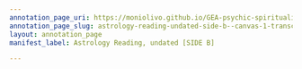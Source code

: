 ```yaml
---
annotation_page_uri: https://moniolivo.github.io/GEA-psychic-spirituality-recordings/annotations/astrology-reading-undated-side-b--canvas-1-transcript.json
annotation_page_slug: astrology-reading-undated-side-b--canvas-1-transcript
layout: annotation_page
manifest_label: Astrology Reading, undated [SIDE B]

---
```

